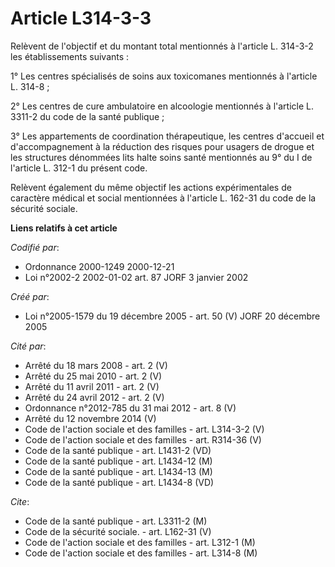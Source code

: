 # Article L314-3-3

Relèvent de l'objectif et du montant total mentionnés à l'article L. 314-3-2 les établissements suivants :

1° Les centres spécialisés de soins aux toxicomanes mentionnés à l'article L. 314-8 ;

2° Les centres de cure ambulatoire en alcoologie mentionnés à l'article L. 3311-2 du code de la santé publique ;

3° Les appartements de coordination thérapeutique, les centres d'accueil et d'accompagnement à la réduction des risques pour
usagers de drogue et les structures dénommées lits halte soins santé mentionnés au 9° du I de l'article L. 312-1 du présent
code.

Relèvent également du même objectif les actions expérimentales de caractère médical et social mentionnées à l'article L.
162-31 du code de la sécurité sociale.

**Liens relatifs à cet article**

_Codifié par_:

  - Ordonnance 2000-1249 2000-12-21
  - Loi n°2002-2 2002-01-02 art. 87 JORF 3 janvier 2002

_Créé par_:

  - Loi n°2005-1579 du 19 décembre 2005 - art. 50 (V) JORF 20 décembre 2005

_Cité par_:

  - Arrêté du 18 mars 2008 - art. 2 (V)
  - Arrêté du 25 mai 2010 - art. 2 (V)
  - Arrêté du 11 avril 2011 - art. 2 (V)
  - Arrêté du 24 avril 2012 - art. 2 (V)
  - Ordonnance n°2012-785 du 31 mai 2012 - art. 8 (V)
  - Arrêté du 12 novembre 2014 (V)
  - Code de l'action sociale et des familles - art. L314-3-2 (V)
  - Code de l'action sociale et des familles - art. R314-36 (V)
  - Code de la santé publique - art. L1431-2 (VD)
  - Code de la santé publique - art. L1434-12 (M)
  - Code de la santé publique - art. L1434-13 (M)
  - Code de la santé publique - art. L1434-8 (VD)

_Cite_:

  - Code de la santé publique - art. L3311-2 (M)
  - Code de la sécurité sociale. - art. L162-31 (V)
  - Code de l'action sociale et des familles - art. L312-1 (M)
  - Code de l'action sociale et des familles - art. L314-8 (M)
